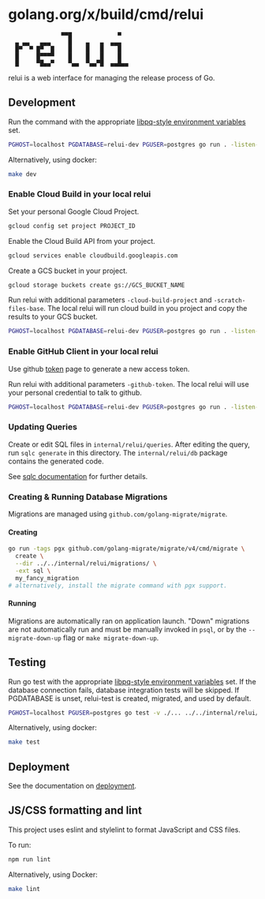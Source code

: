 # golang.org/x/build/cmd/relui

```
               ▀▀█             ▀
  ▄ ▄▄   ▄▄▄     █    ▄   ▄  ▄▄▄
  █▀  ▀ █▀  █    █    █   █    █
  █     █▀▀▀▀    █    █   █    █
  █     ▀█▄▄▀    ▀▄▄  ▀▄▄▀█  ▄▄█▄▄
```

relui is a web interface for managing the release process of Go.

## Development

Run the command with the appropriate
[libpq-style environment variables](https://www.postgresql.org/docs/current/libpq-envars.html)
set.

```bash
PGHOST=localhost PGDATABASE=relui-dev PGUSER=postgres go run . -listen-http=localhost:8080
```

Alternatively, using docker:

```bash
make dev
```

### Enable Cloud Build in your local relui

Set your personal Google Cloud Project.

```bash
gcloud config set project PROJECT_ID
```

Enable the Cloud Build API from your project.

```bash
gcloud services enable cloudbuild.googleapis.com
```

Create a GCS bucket in your project.
```bash
gcloud storage buckets create gs://GCS_BUCKET_NAME
```

Run relui with additional parameters `-cloud-build-project` and
`-scratch-files-base`. The local relui will run cloud build in you project and
copy the results to your GCS bucket.
```bash
PGHOST=localhost PGDATABASE=relui-dev PGUSER=postgres go run . -listen-http=localhost:8080 -cloud-build-project PROJECT_ID -scratch-files-base gs://GCS_BUCKET_NAME
```

### Enable GitHub Client in your local relui

Use github [token](https://github.com/settings/tokens/new) page to generate a
new access token.

Run relui with additional parameters `-github-token`. The local relui will use
your personal credential to talk to github.

```bash
PGHOST=localhost PGDATABASE=relui-dev PGUSER=postgres go run . -listen-http=localhost:8080 -github-token TOKEN
```

### Updating Queries

Create or edit SQL files in `internal/relui/queries`.
After editing the query, run `sqlc generate` in this directory. The
`internal/relui/db` package contains the generated code.

See [sqlc documentation](https://docs.sqlc.dev/en/stable/) for further
details.

### Creating & Running Database Migrations

Migrations are managed using `github.com/golang-migrate/migrate`.

#### Creating

```bash
go run -tags pgx github.com/golang-migrate/migrate/v4/cmd/migrate \
  create \
  --dir ../../internal/relui/migrations/ \
  -ext sql \
  my_fancy_migration
# alternatively, install the migrate command with pgx support.
```

#### Running

Migrations are automatically ran on application launch. "Down"
migrations are not automatically run and must be manually invoked in
`psql`, or by the `--migrate-down-up` flag or `make migrate-down-up`.

## Testing

Run go test with the appropriate
[libpq-style environment variables](https://www.postgresql.org/docs/current/libpq-envars.html)
set. If the database connection fails, database integration tests will
be skipped. If PGDATABASE is unset, relui-test is created, migrated,
and used by default.

```bash
PGHOST=localhost PGUSER=postgres go test -v ./... ../../internal/relui/...
```

Alternatively, using docker:
```bash
make test
```

## Deployment

See the documentation on [deployment](../../doc/deployment.md).

## JS/CSS formatting and lint

This project uses eslint and stylelint to format JavaScript and CSS files.

To run:

```bash
npm run lint
```

Alternatively, using Docker:

```bash
make lint
```
